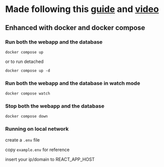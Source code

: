 # Made following this [guide](https://github.com/iamshaunjp/Complete-React-Tutorial) and [video](https://www.youtube.com/watch?v=j942wKiXFu8&list=PL4cUxeGkcC9gZD-Tvwfod2gaISzfRiP9d&index=1)

## Enhanced with docker and docker compose

### Run both the webapp and the database

```console
docker compose up
```

or to run detached

```console
docker compose up -d
```

### Run both the webapp and the database in watch mode

```console
docker compose watch
```

### Stop both the webapp and the database

```console
docker compose down
```

### Running on local network

create a `.env` file

copy `example.env` for reference

insert your ip/domain to REACT_APP_HOST
